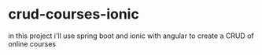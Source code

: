 # crud-courses-ionic
in this project i'll use spring boot and ionic with angular to create a CRUD of online courses
